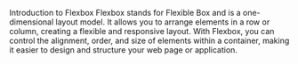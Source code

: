 Introduction to Flexbox
Flexbox stands for Flexible Box and is a one-dimensional layout model. It allows you to arrange elements in a row or column, creating a flexible and responsive layout. With Flexbox, you can control the alignment, order, and size of elements within a container, making it easier to design and structure your web page or application.